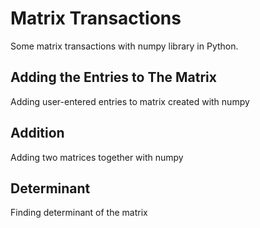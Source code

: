 # Matrix Transactions
Some matrix transactions with numpy library in Python.

## Adding the Entries to The Matrix
Adding user-entered entries to matrix created with numpy

## Addition
Adding two matrices together with numpy

## Determinant
Finding determinant of the matrix
